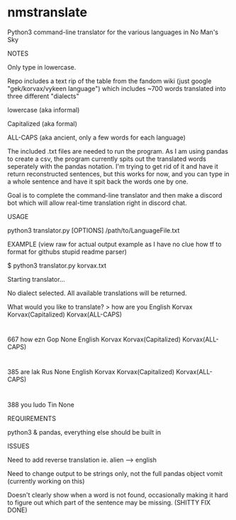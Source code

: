 # nmstranslate
Python3 command-line translator for the various languages in No Man's Sky

NOTES

Only type in lowercase. 

Repo includes a text rip of the table from the fandom wiki (just google "gek/korvax/vykeen language") which includes ~700 words translated into three different "dialects"


lowercase (aka informal)

Capitalized (aka formal) 

ALL-CAPS (aka ancient, only a few words for each language) 


The included .txt files are needed to run the program.
As I am using pandas to create a csv, the program currently spits out the translated words seperately with the pandas notation. I'm trying to get rid of it and have it return reconstructed sentences, but this works for now, and you can type in a whole sentence and have it spit back the words one by one.




Goal is to complete the command-line translator and then make a discord bot which will allow real-time translation right in discord chat.

USAGE

  python3 translator.py [OPTIONS] /path/to/LanguageFile.txt

EXAMPLE (view raw for actual output example as I have no clue how tf to format for githubs stupid readme parser)

$ python3 translator.py korvax.txt 

Starting translator...

No dialect selected.
All available translations will be returned.

What would you like to translate? > how are you
    English Korvax Korvax(Capitalized) Korvax(ALL-CAPS)
#                                                      
667     how    ezn                 Gop             None
    English Korvax Korvax(Capitalized) Korvax(ALL-CAPS)
#                                                      
385     are    lak                 Rus             None
    English Korvax Korvax(Capitalized) Korvax(ALL-CAPS)
#                                                      
388     you   ludo                 Tin             None




REQUIREMENTS

python3 & pandas, everything else should be built in

ISSUES

Need to add reverse translation ie. alien --> english

Need to change output to be strings only, not the full pandas object vomit (currently working on this)

Doesn't clearly show when a word is not found, occasionally making it hard to figure out which part of the sentence may be missing. 
(SHITTY FIX DONE)
